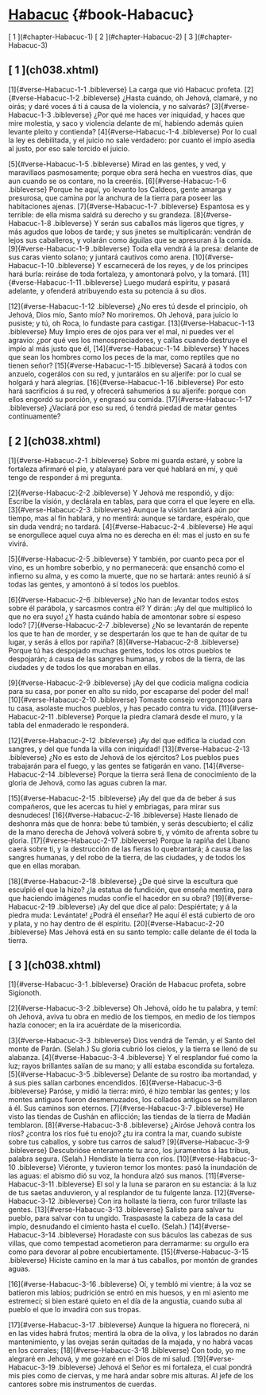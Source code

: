 # [Habacuc](ch001.xhtml) {#book-Habacuc}

<div id="chapterlinks-Habacuc" class="chapterlinks">[&nbsp;1&nbsp;](#chapter-Habacuc-1) [&nbsp;2&nbsp;](#chapter-Habacuc-2) [&nbsp;3&nbsp;](#chapter-Habacuc-3) </div>

<h2 class="chaptertitle">[&nbsp;1&nbsp;](ch038.xhtml)<span><span id="chapter-Habacuc-1"></span></span></h2>
 
[1]{#verse-Habacuc-1-1 .bibleverse} La carga que vió Habacuc profeta. 
[2]{#verse-Habacuc-1-2 .bibleverse} ¿Hasta cuándo, oh Jehová, clamaré, y no oirás; y daré voces á ti á causa de la violencia, y no salvarás? 
[3]{#verse-Habacuc-1-3 .bibleverse} ¿Por qué me haces ver iniquidad, y haces que mire molestia, y saco y violencia delante de mí, habiendo además quien levante pleito y contienda? 
[4]{#verse-Habacuc-1-4 .bibleverse} Por lo cual la ley es debilitada, y el juicio no sale verdadero: por cuanto el impío asedia al justo, por eso sale torcido el juicio.

 
[5]{#verse-Habacuc-1-5 .bibleverse} Mirad en las gentes, y ved, y maravillaos pasmosamente; porque obra será hecha en vuestros días, que aun cuando se os contare, no la creeréis. 
[6]{#verse-Habacuc-1-6 .bibleverse} Porque he aquí, yo levanto los Caldeos, gente amarga y presurosa, que camina por la anchura de la tierra para poseer las habitaciones ajenas. 
[7]{#verse-Habacuc-1-7 .bibleverse} Espantosa es y terrible: de ella misma saldrá su derecho y su grandeza. 
[8]{#verse-Habacuc-1-8 .bibleverse} Y serán sus caballos más ligeros que tigres, y más agudos que lobos de tarde; y sus jinetes se multiplicarán: vendrán de lejos sus caballeros, y volarán como águilas que se apresuran á la comida. 
[9]{#verse-Habacuc-1-9 .bibleverse} Toda ella vendrá á la presa: delante de sus caras viento solano; y juntará cautivos como arena. 
[10]{#verse-Habacuc-1-10 .bibleverse} Y escarnecerá de los reyes, y de los príncipes hará burla: reiráse de toda fortaleza, y amontonará polvo, y la tomará. 
[11]{#verse-Habacuc-1-11 .bibleverse} Luego mudará espíritu, y pasará adelante, y ofenderá atribuyendo esta su potencia á su dios.

 
[12]{#verse-Habacuc-1-12 .bibleverse} ¿No eres tú desde el principio, oh Jehová, Dios mío, Santo mío? No moriremos. Oh Jehová, para juicio lo pusiste; y tú, oh Roca, lo fundaste para castigar. 
[13]{#verse-Habacuc-1-13 .bibleverse} Muy limpio eres de ojos para ver el mal, ni puedes ver el agravio: ¿por qué ves los menospreciadores, y callas cuando destruye el impío al más justo que él, 
[14]{#verse-Habacuc-1-14 .bibleverse} Y haces que sean los hombres como los peces de la mar, como reptiles que no tienen señor? 
[15]{#verse-Habacuc-1-15 .bibleverse} Sacará á todos con anzuelo, cogerálos con su red, y juntarálos en su aljerife: por lo cual se holgará y hará alegrías. 
[16]{#verse-Habacuc-1-16 .bibleverse} Por esto hará sacrificios á su red, y ofrecerá sahumerios á su aljerife: porque con ellos engordó su porción, y engrasó su comida. 
[17]{#verse-Habacuc-1-17 .bibleverse} ¿Vaciará por eso su red, ó tendrá piedad de matar gentes continuamente? 

<h2 class="chaptertitle">[&nbsp;2&nbsp;](ch038.xhtml)<span><span id="chapter-Habacuc-2"></span></span></h2>
 
[1]{#verse-Habacuc-2-1 .bibleverse} Sobre mi guarda estaré, y sobre la fortaleza afirmaré el pie, y atalayaré para ver qué hablará en mí, y qué tengo de responder á mi pregunta.

 
[2]{#verse-Habacuc-2-2 .bibleverse} Y Jehová me respondió, y dijo: Escribe la visión, y declárala en tablas, para que corra el que leyere en ella. 
[3]{#verse-Habacuc-2-3 .bibleverse} Aunque la visión tardará aún por tiempo, mas al fin hablará, y no mentirá: aunque se tardare, espéralo, que sin duda vendrá; no tardará. 
[4]{#verse-Habacuc-2-4 .bibleverse} He aquí se enorgullece aquel cuya alma no es derecha en él: mas el justo en su fe vivirá.

 
[5]{#verse-Habacuc-2-5 .bibleverse} Y también, por cuanto peca por el vino, es un hombre soberbio, y no permanecerá: que ensanchó como el infierno su alma, y es como la muerte, que no se hartará: antes reunió á sí todas las gentes, y amontonó á sí todos los pueblos.

 
[6]{#verse-Habacuc-2-6 .bibleverse} ¿No han de levantar todos estos sobre él parábola, y sarcasmos contra él? Y dirán: ¡Ay del que multiplicó lo que no era suyo! ¿Y hasta cuándo había de amontonar sobre sí espeso lodo? 
[7]{#verse-Habacuc-2-7 .bibleverse} ¿No se levantarán de repente los que te han de morder, y se despertarán los que te han de quitar de tu lugar, y serás á ellos por rapiña? 
[8]{#verse-Habacuc-2-8 .bibleverse} Porque tú has despojado muchas gentes, todos los otros pueblos te despojarán; á causa de las sangres humanas, y robos de la tierra, de las ciudades y de todos los que moraban en ellas.

 
[9]{#verse-Habacuc-2-9 .bibleverse} ¡Ay del que codicia maligna codicia para su casa, por poner en alto su nido, por escaparse del poder del mal! 
[10]{#verse-Habacuc-2-10 .bibleverse} Tomaste consejo vergonzoso para tu casa, asolaste muchos pueblos, y has pecado contra tu vida. 
[11]{#verse-Habacuc-2-11 .bibleverse} Porque la piedra clamará desde el muro, y la tabla del enmaderado le responderá.

 
[12]{#verse-Habacuc-2-12 .bibleverse} ¡Ay del que edifica la ciudad con sangres, y del que funda la villa con iniquidad! 
[13]{#verse-Habacuc-2-13 .bibleverse} ¿No es esto de Jehová de los ejércitos? Los pueblos pues trabajarán para el fuego, y las gentes se fatigarán en vano. 
[14]{#verse-Habacuc-2-14 .bibleverse} Porque la tierra será llena de conocimiento de la gloria de Jehová, como las aguas cubren la mar.

 
[15]{#verse-Habacuc-2-15 .bibleverse} ¡Ay del que da de beber á sus compañeros, que les acercas tu hiel y embriagas, para mirar sus desnudeces! 
[16]{#verse-Habacuc-2-16 .bibleverse} Haste llenado de deshonra más que de honra: bebe tú también, y serás descubierto; el cáliz de la mano derecha de Jehová volverá sobre ti, y vómito de afrenta sobre tu gloria. 
[17]{#verse-Habacuc-2-17 .bibleverse} Porque la rapiña del Líbano caerá sobre ti, y la destrucción de las fieras lo quebrantará; á causa de las sangres humanas, y del robo de la tierra, de las ciudades, y de todos los que en ellas moraban.

 
[18]{#verse-Habacuc-2-18 .bibleverse} ¿De qué sirve la escultura que esculpió el que la hizo? ¿la estatua de fundición, que enseña mentira, para que haciendo imágenes mudas confíe el hacedor en su obra? 
[19]{#verse-Habacuc-2-19 .bibleverse} ¡Ay del que dice al palo: Despiértate; y á la piedra muda: Levántate! ¿Podrá él enseñar? He aquí él está cubierto de oro y plata, y no hay dentro de él espíritu. 
[20]{#verse-Habacuc-2-20 .bibleverse} Mas Jehová está en su santo templo: calle delante de él toda la tierra. 

<h2 class="chaptertitle">[&nbsp;3&nbsp;](ch038.xhtml)<span><span id="chapter-Habacuc-3"></span></span></h2>
 
[1]{#verse-Habacuc-3-1 .bibleverse} Oración de Habacuc profeta, sobre Sigionoth.

 
[2]{#verse-Habacuc-3-2 .bibleverse} Oh Jehová, oído he tu palabra, y temí: oh Jehová, aviva tu obra en medio de los tiempos, en medio de los tiempos hazla conocer; en la ira acuérdate de la misericordia.

 
[3]{#verse-Habacuc-3-3 .bibleverse} Dios vendrá de Temán, y el Santo del monte de Parán. (Selah.) Su gloria cubrió los cielos, y la tierra se llenó de su alabanza. 
[4]{#verse-Habacuc-3-4 .bibleverse} Y el resplandor fué como la luz; rayos brillantes salían de su mano; y allí estaba escondida su fortaleza. 
[5]{#verse-Habacuc-3-5 .bibleverse} Delante de su rostro iba mortandad, y á sus pies salían carbones encendidos. 
[6]{#verse-Habacuc-3-6 .bibleverse} Paróse, y midió la tierra: miró, é hizo temblar las gentes; y los montes antiguos fueron desmenuzados, los collados antiguos se humillaron á él. Sus caminos son eternos. 
[7]{#verse-Habacuc-3-7 .bibleverse} He visto las tiendas de Cushán en aflicción; las tiendas de la tierra de Madián temblaron. 
[8]{#verse-Habacuc-3-8 .bibleverse} ¿Airóse Jehová contra los ríos? ¿contra los ríos fué tu enojo? ¿tu ira contra la mar, cuando subiste sobre tus caballos, y sobre tus carros de salud? 
[9]{#verse-Habacuc-3-9 .bibleverse} Descubrióse enteramente tu arco, los juramentos á las tribus, palabra segura. (Selah.) Hendiste la tierra con ríos. 
[10]{#verse-Habacuc-3-10 .bibleverse} Viéronte, y tuvieron temor los montes: pasó la inundación de las aguas: el abismo dió su voz, la hondura alzó sus manos. 
[11]{#verse-Habacuc-3-11 .bibleverse} El sol y la luna se pararon en su estancia: á la luz de tus saetas anduvieron, y al resplandor de tu fulgente lanza. 
[12]{#verse-Habacuc-3-12 .bibleverse} Con ira hollaste la tierra, con furor trillaste las gentes. 
[13]{#verse-Habacuc-3-13 .bibleverse} Saliste para salvar tu pueblo, para salvar con tu ungido. Traspasaste la cabeza de la casa del impío, desnudando el cimiento hasta el cuello. (Selah.) 
[14]{#verse-Habacuc-3-14 .bibleverse} Horadaste con sus báculos las cabezas de sus villas, que como tempestad acometieron para derramarme: su orgullo era como para devorar al pobre encubiertamente. 
[15]{#verse-Habacuc-3-15 .bibleverse} Hiciste camino en la mar á tus caballos, por montón de grandes aguas.

 
[16]{#verse-Habacuc-3-16 .bibleverse} Oí, y tembló mi vientre; á la voz se batieron mis labios; pudrición se entró en mis huesos, y en mi asiento me estremecí; si bien estaré quieto en el día de la angustia, cuando suba al pueblo el que lo invadirá con sus tropas.

 
[17]{#verse-Habacuc-3-17 .bibleverse} Aunque la higuera no florecerá, ni en las vides habrá frutos; mentirá la obra de la oliva, y los labrados no darán mantenimiento, y las ovejas serán quitadas de la majada, y no habrá vacas en los corrales; 
[18]{#verse-Habacuc-3-18 .bibleverse} Con todo, yo me alegraré en Jehová, y me gozaré en el Dios de mi salud. 
[19]{#verse-Habacuc-3-19 .bibleverse} Jehová el Señor es mi fortaleza, el cual pondrá mis pies como de ciervas, y me hará andar sobre mis alturas. Al jefe de los cantores sobre mis instrumentos de cuerdas. 